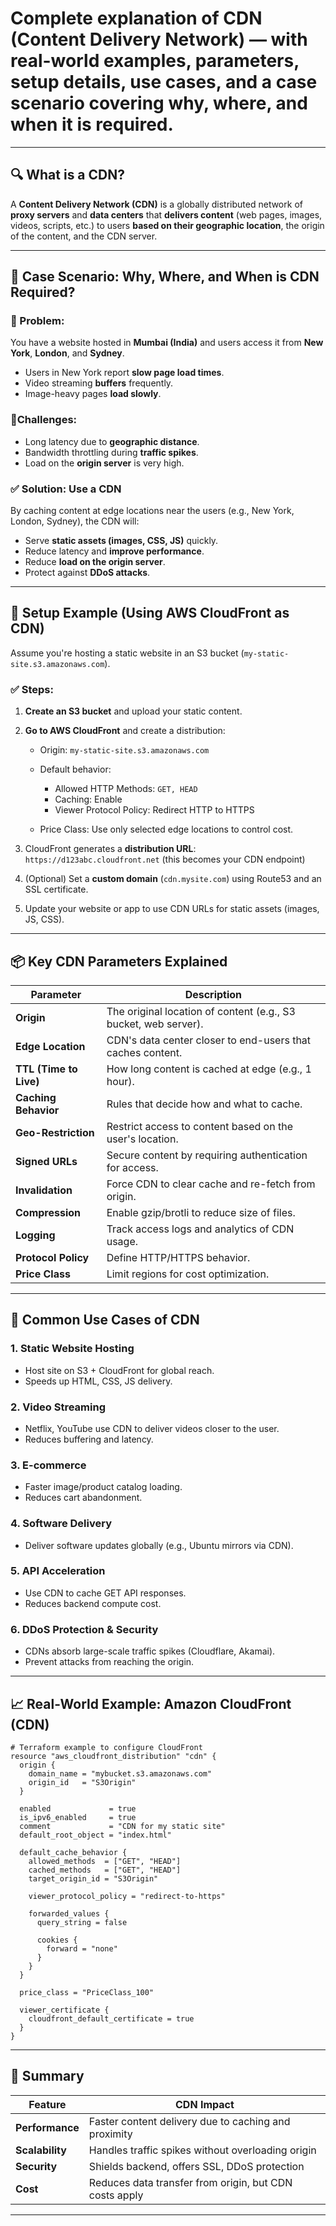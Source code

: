 # **Complete explanation of CDN (Content Delivery Network)** — with real-world **examples, parameters, setup details, use cases**, and a **case scenario** covering **why, where, and when** it is required.

---

## 🔍 **What is a CDN?**

A **Content Delivery Network (CDN)** is a globally distributed network of **proxy servers** and **data centers** that **delivers content** (web pages, images, videos, scripts, etc.) to users **based on their geographic location**, the origin of the content, and the CDN server.

---

## 🎯 **Case Scenario: Why, Where, and When is CDN Required?**

### 🔧 Problem:

You have a website hosted in **Mumbai (India)** and users access it from **New York**, **London**, and **Sydney**.

* Users in New York report **slow page load times**.
* Video streaming **buffers** frequently.
* Image-heavy pages **load slowly**.

### 🚦Challenges:

* Long latency due to **geographic distance**.
* Bandwidth throttling during **traffic spikes**.
* Load on the **origin server** is very high.

### ✅ Solution: Use a **CDN**

By caching content at edge locations near the users (e.g., New York, London, Sydney), the CDN will:

* Serve **static assets (images, CSS, JS)** quickly.
* Reduce latency and **improve performance**.
* Reduce **load on the origin server**.
* Protect against **DDoS attacks**.

---

## 🔧 **Setup Example (Using AWS CloudFront as CDN)**

Assume you're hosting a static website in an S3 bucket (`my-static-site.s3.amazonaws.com`).

### ✅ Steps:

1. **Create an S3 bucket** and upload your static content.

2. **Go to AWS CloudFront** and create a distribution:

   * Origin: `my-static-site.s3.amazonaws.com`
   * Default behavior:

     * Allowed HTTP Methods: `GET, HEAD`
     * Caching: Enable
     * Viewer Protocol Policy: Redirect HTTP to HTTPS
   * Price Class: Use only selected edge locations to control cost.

3. CloudFront generates a **distribution URL**:
   `https://d123abc.cloudfront.net` (this becomes your CDN endpoint)

4. (Optional) Set a **custom domain** (`cdn.mysite.com`) using Route53 and an SSL certificate.

5. Update your website or app to use CDN URLs for static assets (images, JS, CSS).

---

## 📦 **Key CDN Parameters Explained**

| Parameter              | Description                                                     |
| ---------------------- | --------------------------------------------------------------- |
| **Origin**             | The original location of content (e.g., S3 bucket, web server). |
| **Edge Location**      | CDN's data center closer to end-users that caches content.      |
| **TTL (Time to Live)** | How long content is cached at edge (e.g., 1 hour).              |
| **Caching Behavior**   | Rules that decide how and what to cache.                        |
| **Geo-Restriction**    | Restrict access to content based on the user's location.        |
| **Signed URLs**        | Secure content by requiring authentication for access.          |
| **Invalidation**       | Force CDN to clear cache and re-fetch from origin.              |
| **Compression**        | Enable gzip/brotli to reduce size of files.                     |
| **Logging**            | Track access logs and analytics of CDN usage.                   |
| **Protocol Policy**    | Define HTTP/HTTPS behavior.                                     |
| **Price Class**        | Limit regions for cost optimization.                            |

---

## 🧠 **Common Use Cases of CDN**

### 1. **Static Website Hosting**

* Host site on S3 + CloudFront for global reach.
* Speeds up HTML, CSS, JS delivery.

### 2. **Video Streaming**

* Netflix, YouTube use CDN to deliver videos closer to the user.
* Reduces buffering and latency.

### 3. **E-commerce**

* Faster image/product catalog loading.
* Reduces cart abandonment.

### 4. **Software Delivery**

* Deliver software updates globally (e.g., Ubuntu mirrors via CDN).

### 5. **API Acceleration**

* Use CDN to cache GET API responses.
* Reduces backend compute cost.

### 6. **DDoS Protection & Security**

* CDNs absorb large-scale traffic spikes (Cloudflare, Akamai).
* Prevent attacks from reaching the origin.

---

## 📈 Real-World Example: Amazon CloudFront (CDN)

```hcl
# Terraform example to configure CloudFront
resource "aws_cloudfront_distribution" "cdn" {
  origin {
    domain_name = "mybucket.s3.amazonaws.com"
    origin_id   = "S3Origin"
  }

  enabled             = true
  is_ipv6_enabled     = true
  comment             = "CDN for my static site"
  default_root_object = "index.html"

  default_cache_behavior {
    allowed_methods  = ["GET", "HEAD"]
    cached_methods   = ["GET", "HEAD"]
    target_origin_id = "S3Origin"

    viewer_protocol_policy = "redirect-to-https"

    forwarded_values {
      query_string = false

      cookies {
        forward = "none"
      }
    }
  }

  price_class = "PriceClass_100"

  viewer_certificate {
    cloudfront_default_certificate = true
  }
}
```

---

## 📌 Summary

| Feature         | CDN Impact                                             |
| --------------- | ------------------------------------------------------ |
| **Performance** | Faster content delivery due to caching and proximity   |
| **Scalability** | Handles traffic spikes without overloading origin      |
| **Security**    | Shields backend, offers SSL, DDoS protection           |
| **Cost**        | Reduces data transfer from origin, but CDN costs apply |

---

